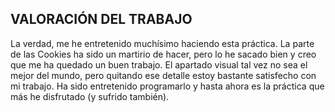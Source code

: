 ## VALORACIÓN DEL TRABAJO

La verdad, me he entretenido muchísimo haciendo esta práctica. La parte de las Cookies ha sido un martirio de hacer, pero lo he sacado bien y creo que me ha quedado un buen trabajo. El apartado visual tal vez no sea el mejor del mundo, pero quitando ese detalle estoy bastante satisfecho con mi trabajo. Ha sido entretenido programarlo y hasta ahora es la práctica que más he disfrutado (y sufrido también).
